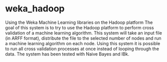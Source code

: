 weka_hadoop
===========

Using the Weka Machine Learning libraries on the Hadoop platform
The goal of this system is to try to use the Hadoop platform to perform cross validation of a machine learning algorithm. This system will take an input file (in ARFF format), distribute the file to the selected number of nodes and run a machine learning algorithm on each node. Using this system it is possible to run all cross validation processes at once instead of looping through the data. The system has been tested with Naive Bayes and IBk.

